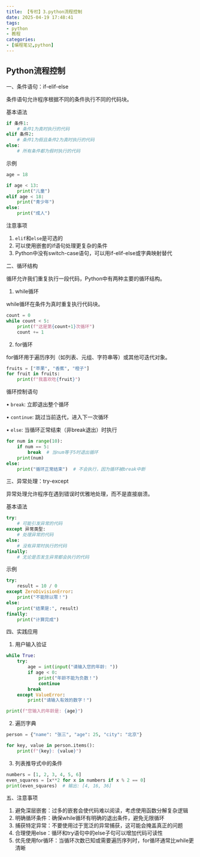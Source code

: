 ```yaml
---
title: 【专栏】3.python流程控制
date: 2025-04-19 17:48:41
tags:
- python
- 教程
categories:
- [编程笔记,python]
---
```




## Python流程控制

一、条件语句：if-elif-else

条件语句允许程序根据不同的条件执行不同的代码块。

基本语法

```python
if 条件1:
    # 条件1为真时执行的代码
elif 条件2:
    # 条件1为假且条件2为真时执行的代码
else:
    # 所有条件都为假时执行的代码
```

示例

```python
age = 18

if age < 13:
    print("儿童")
elif age < 18:
    print("青少年")
else:
    print("成人")
```

注意事项
1. `elif`和`else`是可选的
2. 可以使用嵌套的if语句处理更复杂的条件
3. Python中没有switch-case语句，可以用if-elif-else或字典映射替代

二、循环结构

循环允许我们重复执行一段代码，Python中有两种主要的循环结构。

1. while循环

while循环在条件为真时重复执行代码块。

```python
count = 0
while count < 5:
    print(f"这是第{count+1}次循环")
    count += 1
```

2. for循环

for循环用于遍历序列（如列表、元组、字符串等）或其他可迭代对象。

```python
fruits = ["苹果", "香蕉", "橙子"]
for fruit in fruits:
    print(f"我喜欢吃{fruit}")
```

循环控制语句

• `break`: 立即退出整个循环

• `continue`: 跳过当前迭代，进入下一次循环

• `else`: 当循环正常结束（非break退出）时执行


```python
for num in range(10):
    if num == 5:
        break  # 当num等于5时退出循环
    print(num)
else:
    print("循环正常结束")  # 不会执行，因为循环被break中断
```

三、异常处理：try-except

异常处理允许程序在遇到错误时优雅地处理，而不是直接崩溃。

基本语法

```python
try:
    # 可能引发异常的代码
except 异常类型:
    # 处理异常的代码
else:
    # 没有异常时执行的代码
finally:
    # 无论是否发生异常都会执行的代码
```

示例

```python
try:
    result = 10 / 0
except ZeroDivisionError:
    print("不能除以零！")
else:
    print("结果是:", result)
finally:
    print("计算完成")
```

四、实践应用

1. 用户输入验证

```python
while True:
    try:
        age = int(input("请输入您的年龄: "))
        if age < 0:
            print("年龄不能为负数！")
            continue
        break
    except ValueError:
        print("请输入有效的数字！")

print(f"您输入的年龄是: {age}")
```

2. 遍历字典

```python
person = {"name": "张三", "age": 25, "city": "北京"}

for key, value in person.items():
    print(f"{key}: {value}")
```

3. 列表推导式中的条件

```python
numbers = [1, 2, 3, 4, 5, 6]
even_squares = [x**2 for x in numbers if x % 2 == 0]
print(even_squares)  # 输出: [4, 16, 36]
```

五、注意事项

1. 避免深层嵌套：过多的嵌套会使代码难以阅读，考虑使用函数分解复杂逻辑
2. 明确循环条件：确保while循环有明确的退出条件，避免无限循环
3. 捕获特定异常：不要使用过于宽泛的异常捕获，这可能会掩盖真正的问题
4. 合理使用else：循环和try语句中的else子句可以增加代码可读性
5. 优先使用for循环：当循环次数已知或需要遍历序列时，for循环通常比while更清晰
